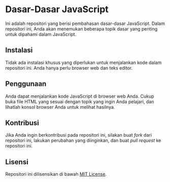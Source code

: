 # Dasar-Dasar JavaScript

Ini adalah repositori yang berisi pembahasan dasar-dasar JavaScript. Dalam repositori ini, Anda akan menemukan beberapa topik dasar yang penting untuk dipahami dalam JavaScript.

## Instalasi

Tidak ada instalasi khusus yang diperlukan untuk menjalankan kode dalam repositori ini. Anda hanya perlu browser web dan teks editor.

## Penggunaan

Anda dapat menjalankan kode JavaScript di browser web Anda. Cukup buka file HTML yang sesuai dengan topik yang ingin Anda pelajari, dan lihatlah konsol browser Anda untuk melihat hasilnya.

## Kontribusi

Jika Anda ingin berkontribusi pada repositori ini, silakan buat *fork* dari repositori ini, lakukan perubahan yang diinginkan, dan buat *pull request* ke repositori ini.

## Lisensi

Repositori ini dilisensikan di bawah [MIT License](LICENSE).
